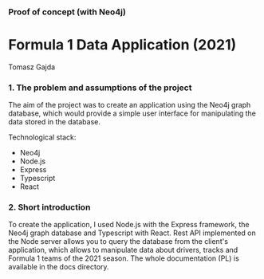 ###  Proof of concept (with Neo4j)
# Formula 1 Data Application (2021)
Tomasz Gajda

### 1. The problem and assumptions of the project
The aim of the project was to create an application using the Neo4j graph database, which would provide a simple user interface for manipulating the data stored in the database.

Technological stack:
- Neo4j
- Node.js
- Express
- Typescript
- React

### 2. Short introduction
To create the application, I used Node.js with the Express framework, the Neo4j graph database and Typescript with React. Rest API implemented on the Node server allows you to query the database from the client's application, which allows to manipulate data about drivers, tracks and Formula 1 teams of the 2021 season. The whole documentation (PL) is available in the docs directory.
